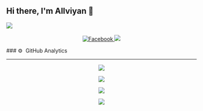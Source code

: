 ## Hi there, I'm Allviyan 👋

<a href="https://github.com/allviyan"><img src="https://cardivo.vercel.app/api?name=Allviyan&description=Hi, I'm Allviyan and i'm just a newbie programmer nice to meet you all &image=https://avatars.githubusercontent.com/u/43659673?v=4backgroundColor=%23ecf0f1&instagram=@allviyan7&github=allviyan&pattern=leaf&colorPattern=%23eaeaea" /><a> <br />
<p align="center">
  <a href="https://facebook.com/im.allviyan" target="_blank">
    <img src="https://img.shields.io/badge/-Facebook-1877f2?style=for-the-badge&logo=facebook&logoColor=white" alt="Facebook" />
  </a>

  <a href="https://instagram.com/allviyan7" style="text-decoration: none;">
    <img src="https://img.shields.io/badge/instagram-%23E4405F?&style=for-the-badge&logo=instagram&logoColor=white"/>
  </a>
</p>
### ⚙ &nbsp;GitHub Analytics

---

<p align="center">
  <a href="https://github.com/allviyan"><img src="https://github-readme-stats.vercel.app/api?username=allviyan&theme=tokyonight&show_icons=true" /></a>
</p>

<p align="center">
  <a href="https://github.com/allviyan"><img src="https://github-readme-streak-stats.herokuapp.com?user=allviyan&theme=tokyonight&hide_border=false&properties=background&border=%239611C5FF" /><a>
</p>
  
<p align="center">
  <a href="https://github.com/allviyan"><img src="https://github-readme-stats.vercel.app/api/top-langs?username=allviyan&theme=tokyonight&layout=compact" /></a>
</p>
  
<p align="center">
  <a href="https://github.com/allviyan"><img src="https://github-profile-trophy.vercel.app/?username=allviyan&theme=radical&margin-w=20&no-bg=true&no-frame=false" /><a>
</p>
